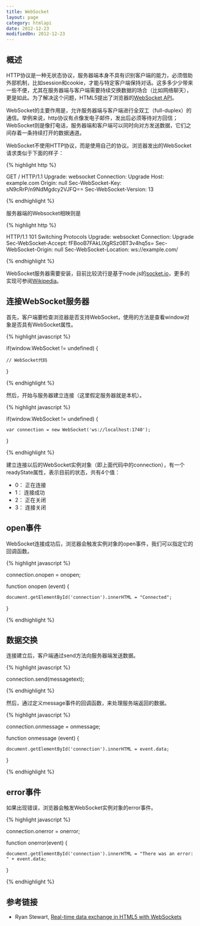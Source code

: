 ```yaml
---
title: WebSocket
layout: page
category: htmlapi
date: 2012-12-23
modifiedOn: 2012-12-23
---
```


## 概述

HTTP协议是一种无状态协议，服务器端本身不具有识别客户端的能力，必须借助外部机制，比如session和cookie，才能与特定客户端保持对话。这多多少少带来一些不便，尤其在服务器端与客户端需要持续交换数据的场合（比如网络聊天），更是如此。为了解决这个问题，HTML5提出了浏览器的[WebSocket API](http://dev.w3.org/html5/websockets/)。

WebSocket的主要作用是，允许服务器端与客户端进行全双工（full-duplex）的通信。举例来说，http协议有点像发电子邮件，发出后必须等待对方回信；WebSocket则是像打电话，服务器端和客户端可以同时向对方发送数据，它们之间存着一条持续打开的数据通道。

WebSocket不使用HTTP协议，而是使用自己的协议。浏览器发出的WebSocket请求类似于下面的样子：

{% highlight http %}

GET / HTTP/1.1
Upgrade: websocket
Connection: Upgrade
Host: example.com
Origin: null
Sec-WebSocket-Key: sN9cRrP/n9NdMgdcy2VJFQ==
Sec-WebSocket-Version: 13

{% endhighlight %}

服务器端的Websocket相映则是

{% highlight http %}

HTTP/1.1 101 Switching Protocols
Upgrade: websocket
Connection: Upgrade
Sec-WebSocket-Accept: fFBooB7FAkLlXgRSz0BT3v4hq5s=
Sec-WebSocket-Origin: null
Sec-WebSocket-Location: ws://example.com/

{% endhighlight %}

WebSocket服务器需要安装，目前比较流行是基于node.js的[socket.io](http://socket.io/)，更多的实现可参阅[Wikipedia](http://en.wikipedia.org/wiki/WebSocket#Server_side)。

## 连接WebSocket服务器

首先，客户端要检查浏览器是否支持WebSocket，使用的方法是查看window对象是否具有WebSocket属性。

{% highlight javascript	%}

if(window.WebSocket != undefined) {

	// WebSocket代码

}

{% endhighlight %}

然后，开始与服务器建立连接（这里假定服务器就是本机）。

{% highlight javascript	%}

if(window.WebSocket != undefined) {

	var connection = new WebSocket('ws://localhost:1740');

}

{% endhighlight %}

建立连接以后的WebSocket实例对象（即上面代码中的connection），有一个readyState属性，表示目前的状态，共有4个值：

- 0： 正在连接
- 1： 连接成功
- 2： 正在关闭
- 3： 连接关闭

## open事件

WebSocket连接成功后，浏览器会触发实例对象的open事件，我们可以指定它的回调函数。

{% highlight javascript	%}

connection.onopen = onopen;

function onopen (event) {

	document.getElementById('connection').innerHTML = "Connected";

}

{% endhighlight %}

## 数据交换

连接建立后，客户端通过send方法向服务器端发送数据。

{% highlight javascript	%}

connection.send(messagetext);

{% endhighlight %}

然后，通过定义message事件的回调函数，来处理服务端返回的数据。

{% highlight javascript	%}

connection.onmessage = onmessage;

function onmessage (event) {

	document.getElementById('connection').innerHTML = event.data;
}

{% endhighlight %}

## error事件

如果出现错误，浏览器会触发WebSocket实例对象的error事件。

{% highlight javascript	%}

connection.onerror = onerror;

function onerror(event) {

	document.getElementById('connection').innerHTML = "There was an error: " + event.data;
}

{% endhighlight %}

## 参考链接

- Ryan Stewart, [Real-time data exchange in HTML5 with WebSockets](http://www.adobe.com/devnet/html5/articles/real-time-data-exchange-in-html5-with-websockets.html)

